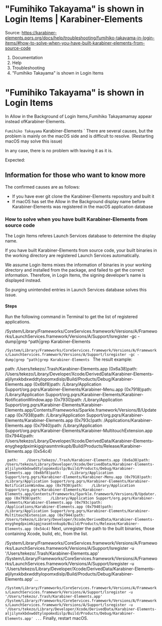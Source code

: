 # "Fumihiko Takayama" is shown in Login Items | Karabiner-Elements

Source: https://karabiner-elements.pqrs.org/docs/help/troubleshooting/fumihiko-takayama-in-login-items/#how-to-solve-when-you-have-built-karabiner-elements-from-source-code

1. Documentation
1. Help
1. Troubleshooting
1. "Fumihiko Takayama" is shown in Login Items

# "Fumihiko Takayama" is shown in Login Items

In Allow in the Background of Login Items,Fumihiko Takayamamay appear instead ofKarabiner-Elements.

` Fumihiko Takayama ` Karabiner-Elements ` There are several causes, but the problem is mainly on the macOS side and is difficult to resolve. (Restarting macOS may solve this issue)

In any case, there is no problem with leaving it as it is.

Expected:

## Information for those who want to know more

The confirmed causes are as follows:

- If you have ever git clone the Karabiner-Elements repository and built it
- If macOS has set the Allow in the Background display name before Karabiner-Elements was registered in the macOS application database

### How to solve when you have built Karabiner-Elements from source code

The Login Items referes Launch Services database to determine the display name.

If you have built Karabiner-Elements from source code, your built binaries in the working directory are registered Launch Services automatically.

We assume Login Items mixes the information of binaries in your working directory and installed from the package, and failed to get the correct information.
Therefore, in Login Items, the signing developer’s name is displayed instead.

So purging unintended entries in Launch Services database solves this issue.

#### Steps

Run the following command in Terminal to get the list of registered applications.

/System/Library/Frameworks/CoreServices.framework/Versions/A/Frameworks/LaunchServices.framework/Versions/A/Support/lsregister -gc -dump|grep ^path|grep Karabiner-Elements

`/System/Library/Frameworks/CoreServices.framework/Versions/A/Frameworks/LaunchServices.framework/Versions/A/Support/lsregister -gc -dump|grep ^path|grep Karabiner-Elements ` The result example:

path:    /Users/tekezo/.Trash/Karabiner-Elements.app (0x6a38)path:    /Users/tekezo/Library/Developer/Xcode/DerivedData/Karabiner-Elements-aljilynxkbdxwddtylopomxdislp/Build/Products/Debug/Karabiner-Elements.app (0x6bf8)path:    /Library/Application Support/org.pqrs/Karabiner-Elements/Karabiner-Menu.app (0x7918)path:    /Library/Application Support/org.pqrs/Karabiner-Elements/Karabiner-NotificationWindow.app (0x7930)path:    /Library/Application Support/org.pqrs/Karabiner-Elements/Karabiner-Elements.app/Contents/Frameworks/Sparkle.framework/Versions/B/Updater.app (0x7938)path:    /Library/Application Support/org.pqrs/Karabiner-Elements/Karabiner-Elements.app (0x793c)path:    /Applications/Karabiner-Elements.app (0x7940)path:    /Library/Application Support/org.pqrs/Karabiner-Elements/Karabiner-MultitouchExtension.app (0x7944)path:    /Users/tekezo/Library/Developer/Xcode/DerivedData/Karabiner-Elements-enyghegdpximkigqjnasmtnnkupb/Build/Products/Release/Karabiner-Elements.app (0x54c4)

` path:    /Users/tekezo/.Trash/Karabiner-Elements.app (0x6a38)path:    /Users/tekezo/Library/Developer/Xcode/DerivedData/Karabiner-Elements-aljilynxkbdxwddtylopomxdislp/Build/Products/Debug/Karabiner-Elements.app (0x6bf8)path:    /Library/Application Support/org.pqrs/Karabiner-Elements/Karabiner-Menu.app (0x7918)path:    /Library/Application Support/org.pqrs/Karabiner-Elements/Karabiner-NotificationWindow.app (0x7930)path:    /Library/Application Support/org.pqrs/Karabiner-Elements/Karabiner-Elements.app/Contents/Frameworks/Sparkle.framework/Versions/B/Updater.app (0x7938)path:    /Library/Application Support/org.pqrs/Karabiner-Elements/Karabiner-Elements.app (0x793c)path:    /Applications/Karabiner-Elements.app (0x7940)path:    /Library/Application Support/org.pqrs/Karabiner-Elements/Karabiner-MultitouchExtension.app (0x7944)path:    /Users/tekezo/Library/Developer/Xcode/DerivedData/Karabiner-Elements-enyghegdpximkigqjnasmtnnkupb/Build/Products/Release/Karabiner-Elements.app (0x54c4)` Next, unregister the path to the built binaries, those containing Xcode, build, etc, from the list.

/System/Library/Frameworks/CoreServices.framework/Versions/A/Frameworks/LaunchServices.framework/Versions/A/Support/lsregister -u '/Users/tekezo/.Trash/Karabiner-Elements.app'
/System/Library/Frameworks/CoreServices.framework/Versions/A/Frameworks/LaunchServices.framework/Versions/A/Support/lsregister -u '/Users/tekezo/Library/Developer/Xcode/DerivedData/Karabiner-Elements-aljilynxkbdxwddtylopomxdislp/Build/Products/Debug/Karabiner-Elements.app'
...

`/System/Library/Frameworks/CoreServices.framework/Versions/A/Frameworks/LaunchServices.framework/Versions/A/Support/lsregister -u '/Users/tekezo/.Trash/Karabiner-Elements.app'
/System/Library/Frameworks/CoreServices.framework/Versions/A/Frameworks/LaunchServices.framework/Versions/A/Support/lsregister -u '/Users/tekezo/Library/Developer/Xcode/DerivedData/Karabiner-Elements-aljilynxkbdxwddtylopomxdislp/Build/Products/Debug/Karabiner-Elements.app'
...` Finally, restart macOS.

